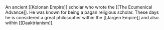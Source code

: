 An ancient [[Kolonan Empire]] scholar who wrote the [[The Ecumenical Advance]]. He was known for being a pagan religious scholar. These days he is considered a great philosopher within the [[Jargen Empire]] and also within [[Daaktrianism]]. 